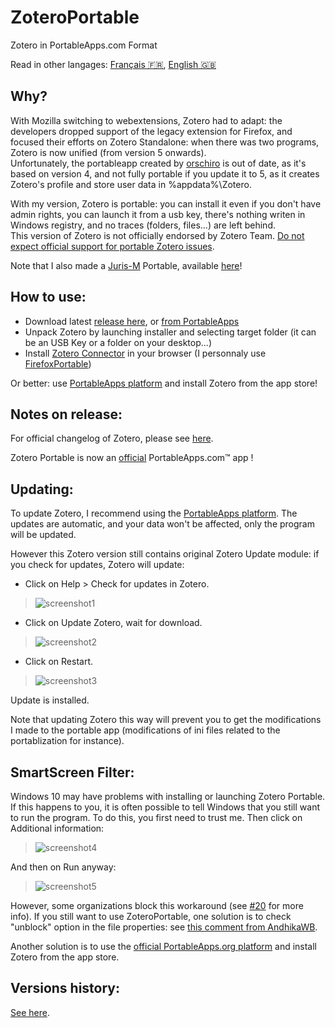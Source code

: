 # ZoteroPortable
Zotero in PortableApps.com Format

Read in other langages: [Français 🇫🇷](README.fr.md), [English 🇬🇧](README.md)  
  
Why?
-----
With Mozilla switching to webextensions, Zotero had to adapt: the developers dropped support of the legacy extension for Firefox, and focused their efforts on Zotero Standalone: when there was two programs, Zotero is now unified (from version 5 onwards).  
Unfortunately, the portableapp created by [orschiro](https://portableapps.com/node/36565) is out of date, as it's based on version 4, and not fully portable if you update it to 5, as it creates Zotero's profile and store user data in %appdata%\Zotero.  
  
With my version, Zotero is portable: you can install it even if you don't have admin rights, you can launch it from a usb key, there's nothing writen in Windows registry, and no traces (folders, files...) are left behind.  
This version of Zotero is not officially endorsed by Zotero Team. [Do not expect official support for portable Zotero issues](https://forums.zotero.org/discussion/64050/5-0-portable-zotero).
  
Note that I also made a [Juris-M](https://juris-m.github.io/) Portable, available [here](https://github.com/pedrom34/JurisMPortable)!
  
How to use:
-----
- Download latest [release here](https://github.com/pedrom34/ZoteroPortable/releases/latest), or [from PortableApps](https://portableapps.com/apps/office/zotero-portable)
- Unpack Zotero by launching installer and selecting target folder (it can be an USB Key or a folder on your desktop...)
- Install [Zotero Connector](https://www.zotero.org/download/) in your browser (I personnaly use [FirefoxPortable](https://portableapps.com/apps/internet/firefox_portable/localization))

Or better: use [PortableApps platform](https://portableapps.com/download) and install Zotero from the app store!
  
Notes on release:
-----
For official changelog of Zotero, please see [here](https://www.zotero.org/support/changelog).  
  
Zotero Portable is now an [official](https://portableapps.com/news/2022-04-12--zotero-portable-6.0.4-released) PortableApps.com™ app !
  
Updating:
-----
To update Zotero, I recommend using the [PortableApps platform](https://portableapps.com/download). The updates are automatic, and your data won't be affected, only the program will be updated.
  
However this Zotero version still contains original Zotero Update module: if you check for updates, Zotero will update:  
- Click on Help > Check for updates in Zotero.  
>![screenshot1](https://user-images.githubusercontent.com/21216829/34518372-44033688-f07f-11e7-999d-d29413d21207.png)  
  
- Click on Update Zotero, wait for download.  
>![screenshot2](https://i.imgur.com/bih4XXl.png)
  
- Click on Restart.  
>![screenshot3](https://i.imgur.com/DBuC3vf.png)
  
Update is installed.  
  
Note that updating Zotero this way will prevent you to get the modifications I made to the portable app (modifications of ini files related to the portablization for instance).  
  
SmartScreen Filter:
-----
Windows 10 may have problems with installing or launching Zotero Portable. If this happens to you, it is often possible to tell Windows that you still want to run the program. To do this, you first need to trust me. Then click on Additional information:  
>![screenshot4](https://i.imgur.com/CY8S5Hb.png)  
  
And then on Run anyway:  
>![screenshot5](https://i.imgur.com/7kOC96A.png)  
  
However, some organizations block this workaround (see [#20](https://github.com/pedrom34/ZoteroPortable/issues/20) for more info).
If you still want to use ZoteroPortable, one solution is to check "unblock" option in the file properties: see [this comment from AndhikaWB](https://github.com/pedrom34/ZoteroPortable/issues/20#issuecomment-854317929).  
  
Another solution is to use the [official PortableApps.org platform](https://portableapps.com/download) and install Zotero from the app store.
  
Versions history:
----
[See here](changelog.md).
